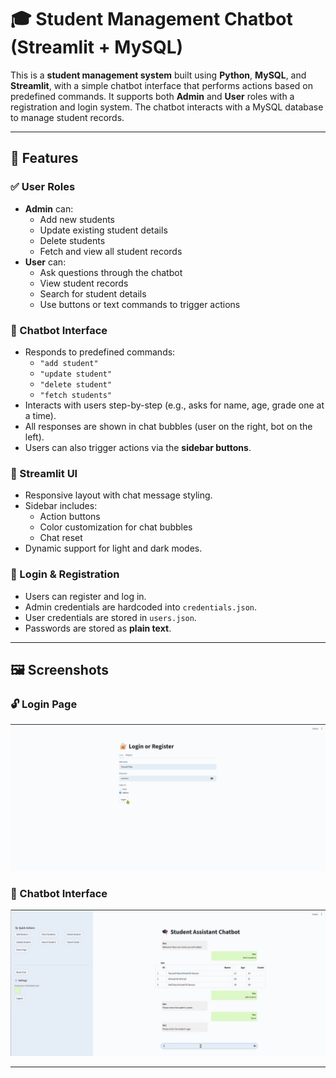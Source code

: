 # 🎓 Student Management Chatbot (Streamlit + MySQL)

This is a **student management system** built using **Python**, **MySQL**, and **Streamlit**, with a simple chatbot interface that performs actions based on predefined commands. It supports both **Admin** and **User** roles with a registration and login system. The chatbot interacts with a MySQL database to manage student records.

---

## 📌 Features

### ✅ User Roles
- **Admin** can:
  - Add new students
  - Update existing student details
  - Delete students
  - Fetch and view all student records
- **User** can:
  - Ask questions through the chatbot
  - View student records
  - Search for student details
  - Use buttons or text commands to trigger actions

### 💬 Chatbot Interface
- Responds to predefined commands:
  - `"add student"`
  - `"update student"`
  - `"delete student"`
  - `"fetch students"`
- Interacts with users step-by-step (e.g., asks for name, age, grade one at a time).
- All responses are shown in chat bubbles (user on the right, bot on the left).
- Users can also trigger actions via the **sidebar buttons**.

### 🧩 Streamlit UI
- Responsive layout with chat message styling.
- Sidebar includes:
  - Action buttons
  - Color customization for chat bubbles
  - Chat reset
- Dynamic support for light and dark modes.

### 🔐 Login & Registration
- Users can register and log in.
- Admin credentials are hardcoded into `credentials.json`.
- User credentials are stored in `users.json`.
- Passwords are stored as **plain text**.

---

## 🖼️ Screenshots

### 🔓 Login Page

<img src="Images/Login.png" alt="Login Page" width="600"/>

### 💬 Chatbot Interface

<img src="Images/Chatbot.png" alt="Chatbot Interface" width="600"/>

---



